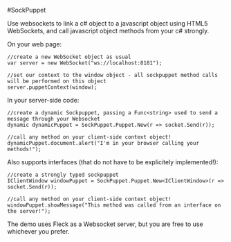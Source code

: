#SockPuppet

Use websockets to link a c# object to a javascript object using HTML5 WebSockets, and call javascript object methods from your c# strongly.

On your web page:

    //create a new WebSocket object as usual
    var server = new WebSocket("ws://localhost:8181");

    //set our context to the window object - all sockpuppet method calls will be performed on this object
    server.puppetContext(window);


In your server-side code:

    //create a dynamic Sockpuppet, passing a Func<string> used to send a message through your Websocket
    dynamic dynamicPuppet = SockPuppet.Puppet.New(r => socket.Send(r));

    //call any method on your client-side context object!
    dynamicPuppet.document.alert("I'm in your browser calling your methods!");
    
Also supports interfaces (that do not have to be explicitely implemented!):

    //create a strongly typed sockpuppet
    IClientWindow windowPuppet = SockPuppet.Puppet.New<IClientWindow>(r => socket.Send(r));
    
    //call any method on your client-side context object!
    windowPuppet.showMessage("This method was called from an interface on the server!");
    
The demo uses Fleck as a Websocket server, but you are free to use whichever you prefer.